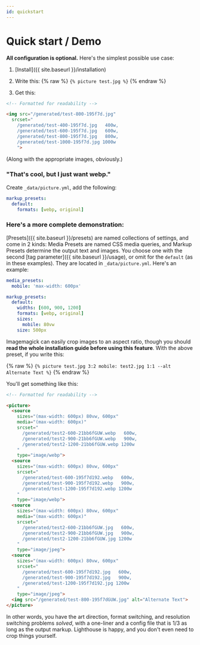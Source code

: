 ```yaml
---
id: quickstart
---
```


# Quick start / Demo

**All configuration is optional.** Here's the simplest possible use case:

1. [Install]({{ site.baseurl }}/installation)

2. Write this: {% raw %} `{% picture test.jpg %}` {% endraw %}

3. Get this:

```html
<!-- Formatted for readability -->

<img src="/generated/test-800-195f7d.jpg"
  srcset="
    /generated/test-400-195f7d.jpg   400w,
    /generated/test-600-195f7d.jpg   600w,
    /generated/test-800-195f7d.jpg   800w,
    /generated/test-1000-195f7d.jpg 1000w
    ">
```

(Along with the appropriate images, obviously.)

### "That's cool, but I just want webp."

Create `_data/picture.yml`, add the following:

```yml
markup_presets:
  default:
    formats: [webp, original]
```


### Here's a more complete demonstration:

[Presets]({{ site.baseurl }}/presets) are named collections of settings, and come in 2 kinds: Media
Presets are named CSS media queries, and Markup Presets determine the output text and images. You
choose one with the second [tag parameter]({{ site.baseurl }}/usage), or omit for the `default` (as
in these examples).  They are located in `_data/picture.yml`. Here's an example:

```yml
media_presets:
  mobile: 'max-width: 600px'

markup_presets:
  default:
    widths: [600, 900, 1200]
    formats: [webp, original]
    sizes:
      mobile: 80vw
    size: 500px
```

Imagemagick can easily crop images to an aspect ratio, though you should **read the whole
installation guide before using this feature**. With the above preset, if you write this:


{% raw %}
`{% picture test.jpg 3:2 mobile: test2.jpg 1:1 --alt Alternate Text %}`
{% endraw %}

You'll get something like this:

```html
<!-- Formatted for readability -->

<picture>
  <source
    sizes="(max-width: 600px) 80vw, 600px"
    media="(max-width: 600px)"
    srcset="
      /generated/test2-600-21bb6fGUW.webp   600w,
      /generated/test2-900-21bb6fGUW.webp   900w,
      /generated/test2-1200-21bb6fGUW.webp 1200w
    "
    type="image/webp">
  <source
    sizes="(max-width: 600px) 80vw, 600px"
    srcset="
      /generated/test-600-195f7d192.webp   600w,
      /generated/test-900-195f7d192.webp   900w,
      /generated/test-1200-195f7d192.webp 1200w
    "
    type="image/webp">
  <source
    sizes="(max-width: 600px) 80vw, 600px"
    media="(max-width: 600px)"
    srcset="
      /generated/test2-600-21bb6fGUW.jpg   600w,
      /generated/test2-900-21bb6fGUW.jpg   900w,
      /generated/test2-1200-21bb6fGUW.jpg 1200w
    "
    type="image/jpeg">
  <source
    sizes="(max-width: 600px) 80vw, 600px"
    srcset="
      /generated/test-600-195f7d192.jpg   600w,
      /generated/test-900-195f7d192.jpg   900w,
      /generated/test-1200-195f7d192.jpg 1200w
    "
    type="image/jpeg">
  <img src="/generated/test-800-195f7dGUW.jpg" alt="Alternate Text">
</picture>
```

In other words, you have the art direction, format switching, and resolution switching problems
*solved*, with a one-liner and a config file that is 1/3 as long as the output markup. Lighthouse is
happy, and you don't even need to crop things yourself.
